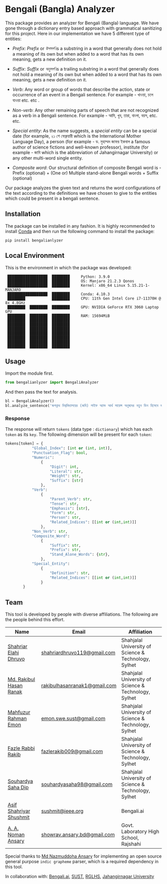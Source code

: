 # Bengali (Bangla) Analyzer

This package provides an analyzer for Bengali (Bangla) language. We have gone through a dictionary entry based approach with grammatical sanitizing for this project. Here in our implementation we have 5 different type of entities:
* *Prefix*: *Prefix* or *উপসর্গ* is a substring in a word that generally does not hold a meaning of its own but when added to a word that has its own meaning, gets a new definition on it.

* *Suffix*: *Suffix* or *অনুসর্গ* is a trailing substring in a word that generally does not hold a meaning of its own but when added to a word that has its own meaning, gets a new definition on it.

* *Verb*: Any word or group of words that describe the action, state or occurrence of an event in a Bengali sentence. For example - খাওয়া, চলে যাওয়া etc. etc
.
* *Non-verb*: Any other remaining parts of speech that are not recognized as a verb in a Bengali sentence. For example - আমি, খুব, তারা, বাংলা, বয়স, etc. etc.

* *Special entity*: As the name suggests, a *special entity* can be a special date (for example, ২১ শে ফেব্রুয়ারী which is the International Mother Language Day), a person (for example - ড. মুহাম্মদ জাফর ইকবাল a famous author of science fictions and well-known professor), institute (for example - জাবি which is the abbreviation of Jahangirnagar University) or any other multi-word single entity.

* *Composite word*: Our structural definition of composite Bengali word is -
Prefix (optional) + (One or) Multiple stand-alone Bengali words + Suffix (optional)


Our package analyzes the given text and returns the word configurations of the text according to the definitions we have chosen to give to the entities which could be present in a bengali sentence.

## Installation
The package can be installed in any fashion. It is highly recommended to install [Conda](https://conda.io/) and then run the following command to install the package:

`pip install bengalianlyzer`

## Local Environment
This is the environment in which the package was developed:
```
 ██████████████████  ████████     Python: 3.9.0
 ██████████████████  ████████     OS: Manjaro 21.2.3 Qonos
 ██████████████████  ████████     Kernel: x86_64 Linux 5.15.21-1-MANJARO
 ██████████████████  ████████     Conda: 4.10.3
 ████████            ████████     CPU: 11th Gen Intel Core i7-11370H @ 8x 4.8GHz 
 ████████  ████████  ████████     GPU: NVIDIA GeForce RTX 3060 Laptop GPU
 ████████  ████████  ████████     RAM: 15694MiB
 ████████  ████████  ████████     
 ████████  ████████  ████████     
 ████████  ████████  ████████     
 ████████  ████████  ████████     
 ████████  ████████  ████████     
 ████████  ████████  ████████     
 ████████  ████████  ████████                                                                                                  
```

## Usage
Import the module first.
```python
from bengalianlyzer import BengaliAnalyzer 
```
And then pass the text for analysis.
```python
bl = BengaliAnalyzer()
bl.analyze_sentence('জগন্নাথ বিশ্ববিদ্যালয়ের (জবি) লাইফ অ্যান্ড আর্থ সায়েন্স অনুষদের নতুন ডিন হিসেবে দায়িত্ব পেয়েছেন বিশ্ববিদ্যালয়ের উদ্ভিদবিজ্ঞান বিভাগের অধ্যাপক ড. মো. মনিরুজ্জামান খন্দকার।')
```
### Response
The response will return `tokens` (data type : `dictionary`) which has each `token` as its `key`. The following dimension will be present for each `token`:

```python
tokens[token] = {
            "Global_Index": [int or (int, int)],
            "Punctuation_Flag": bool,
            "Numeric":
                {
                    "Digit": int,
                    "Literal": str,
                    "Weight": str,
                    "Suffix": [str]
                },
            "Verb":
                {
                    "Parent_Verb": str,
                    "Tense": str,
                    "Emphasis": [str],
                    "Form": str,
                    "Person": str,
                    "Related_Indices": [[int or (int,int)]]
                },
            "Non_Verb": str,
            "Composite_Word":
                {
                    "Suffix": str,
                    "Prefix": str,
                    "Stand_Alone_Words": {str},
                },
            "Special_Entity":
                {
                    "Definition": str,
                    "Related_Indices": [[int or (int,int)]]
                }
        }
```

## Team
This tool is developed by people with diverse affiliations. The following are the people behind this effort.

| Name                                                                 | Email                        | Affiliation                                          |
|----------------------------------------------------------------------|------------------------------|------------------------------------------------------|
| [Shahriar Elahi Dhruvo]()                                            | shahriardhruvo119@gmail.com  | Shahjalal University of Science & Technology, Sylhet |
| [Md. Rakibul Hasan Ranak](https://www.linkedin.com/in/rakibulranak/) | rakibulhasanranak1@gmail.com | Shahjalal University of Science & Technology, Sylhet |
| [Mahfuzur Rahman Emon]()                                             | emon.swe.sust@gmail.com      | Shahjalal University of Science & Technology, Sylhet |
| [Fazle Rabbi Rakib](https://www.linkedin.com/in/fazle-rakib/)        | fazlerakib009@gmail.com      | Shahjalal University of Science & Technology, Sylhet |
| [Souhardya Saha Dip](https://www.linkedin.com/in/souhardya-saha/)    | souhardyasaha98@gmail.com    | Shahjalal University of Science & Technology, Sylhet |[comment]: #| [Dr. {Farig vai}]()                                                  |||| [Dr. {Mamun sir}]()                                                  |      | Jahangirnagar University, Dhaka                      |
| [Asif Shahriyar Shushmit]()                                          | sushmit@ieee.org             | Bengali.ai                                           |
| [A. A. Noman Ansary](https://www.linkedin.com/in/showrav-ansary/)                                               | showrav.ansary.bd@gmail.com  | Govt. Laboratory High School, Rajshahi               |

Special thanks to [Md Nazmuddoha Ansary](https://github.com/mnansary) for implementing an open source general purpose `indic grapheme` parser, which is a required dependency in this tool. 

In collaboration with: [Bengali.ai](https://bengali.ai/), [SUST](https://www.sust.edu/), [RGLHS](http://rglhs.edu.bd/), [Jahangirnagar University](https://www.jnu.ac.bd/)